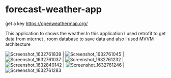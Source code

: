 # forecast-weather-app

get a key https://openweathermap.org/

This application to shows the weather.In this application I used retrofit to get data from ınternet , room database to save data and also I used MVVM architecture

![Screenshot_1632761839](https://user-images.githubusercontent.com/26390652/135130994-a4dcba32-bbe5-4a5a-8032-dffb4d6326eb.png)  |
![Screenshot_1632761045](https://user-images.githubusercontent.com/26390652/135131025-908d4e56-427d-48f8-9c16-fef3d8687a70.png)  |
![Screenshot_1632761037](https://user-images.githubusercontent.com/26390652/135131060-6d3bdc47-05fb-4c9e-9ffd-20a9d72c8ef3.png)  |
![Screenshot_1632761232](https://user-images.githubusercontent.com/26390652/135131089-18cadf41-8144-42d1-adfa-d918047acda2.png)  |
![Screenshot_1632840142](https://user-images.githubusercontent.com/26390652/135131123-212e1449-53cd-4289-a634-467c9ec115e1.png)  |
![Screenshot_1632761246](https://user-images.githubusercontent.com/26390652/135131146-3baf7f6a-8778-426f-b9f1-c2dc5f6a3d38.png)  |
![Screenshot_1632761283](https://user-images.githubusercontent.com/26390652/135131158-8c5fe0f7-30ec-4b4f-b302-eaa249a4a6ac.png)
